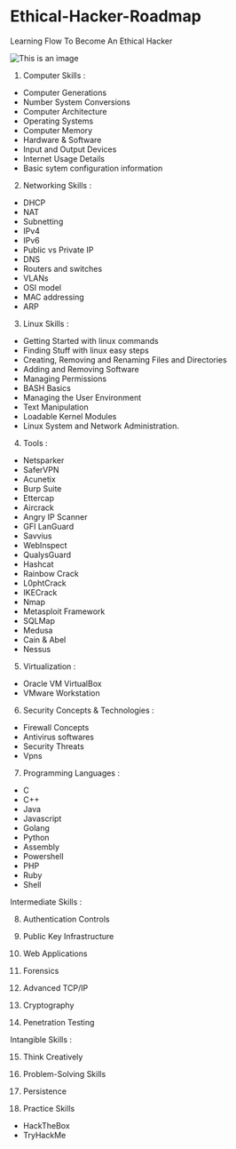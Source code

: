 # Ethical-Hacker-Roadmap
Learning Flow To Become An Ethical Hacker

![This is an image](https://h.top4top.io/p_2261817xs0.png)

1. Computer Skills :

- Computer Generations
- Number System Conversions
- Computer Architecture
- Operating Systems
- Computer Memory
- Hardware & Software
- Input and Output Devices
- Internet Usage Details
- Basic sytem configuration information

2. Networking Skills :

- DHCP
- NAT
- Subnetting
- IPv4
- IPv6
- Public vs Private IP
- DNS
- Routers and switches
- VLANs
- OSI model
- MAC addressing
- ARP

3. Linux Skills :

- Getting Started with linux commands
- Finding Stuff with linux easy steps
- Creating, Removing and Renaming Files and Directories
- Adding and Removing Software
- Managing Permissions
- BASH Basics
- Managing the User Environment
- Text Manipulation
- Loadable Kernel Modules
- Linux System and Network Administration.

4. Tools :

- Netsparker
- SaferVPN
- Acunetix
- Burp Suite
- Ettercap
- Aircrack
- Angry IP Scanner
- GFI LanGuard
- Savvius
- WebInspect
- QualysGuard
- Hashcat
- Rainbow Crack
- L0phtCrack
- IKECrack
- Nmap
- Metasploit Framework
- SQLMap
- Medusa
- Cain & Abel
- Nessus

5. Virtualization :

- Oracle VM VirtualBox
- VMware Workstation


6. Security Concepts & Technologies :

- Firewall Concepts
- Antivirus softwares
- Security Threats
- Vpns

7. Programming Languages :

- C
- C++
- Java
- Javascript
- Golang
- Python
- Assembly
- Powershell
- PHP
- Ruby
- Shell

Intermediate Skills : 

8. Authentication Controls

9. Public Key Infrastructure

10. Web Applications

11. Forensics

12. Advanced TCP/IP

13. Cryptography

14. Penetration Testing

Intangible Skills : 

15. Think Creatively

16. Problem-Solving Skills

17. Persistence

18. Practice Skills

- HackTheBox
- TryHackMe
